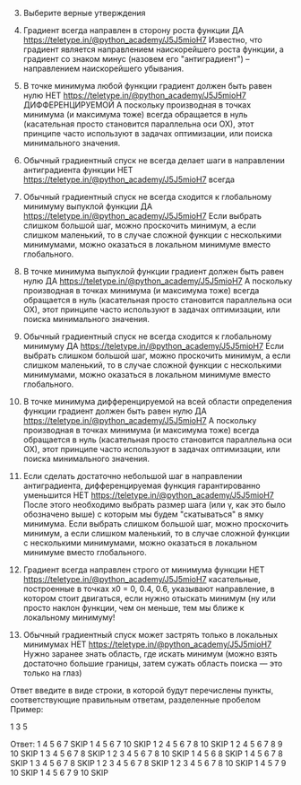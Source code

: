3. Выберите верные утверждения
1. Градиент всегда направлен в сторону роста функции
ДА
https://teletype.in/@python_academy/J5J5mioH7
Известно, что градиент является направлением наискорейшего роста функции, а градиент со знаком минус (назовем его "антиградиент") – направлением наискорейшего убывания.

2. В точке минимума любой функции градиент должен быть равен нулю
НЕТ
https://teletype.in/@python_academy/J5J5mioH7
ДИФФЕРЕНЦИРУЕМОЙ
А поскольку производная в точках минимума (и максимума тоже) всегда обращается в нуль (касательная просто становится параллельна оси ОХ), этот принципе часто используют в задачах оптимизации, или поиска минимального значения. 

3. Обычный градиентный спуск не всегда делает шаги в направлении антиградиента функции
НЕТ
https://teletype.in/@python_academy/J5J5mioH7
всегда

4. Обычный градиентный спуск не всегда сходится к глобальному минимуму выпуклой функции
ДА
https://teletype.in/@python_academy/J5J5mioH7
Если выбрать слишком большой шаг, можно проскочить минимум, а если слишком маленький, то в случае сложной функции с несколькими минимумами, можно оказаться в локальном минимуме вместо глобального.

5. В точке минимума выпуклой функции градиент должен быть равен нулю
ДА
https://teletype.in/@python_academy/J5J5mioH7
А поскольку производная в точках минимума (и максимума тоже) всегда обращается в нуль (касательная просто становится параллельна оси ОХ), этот принципе часто используют в задачах оптимизации, или поиска минимального значения. 

6. Обычный градиентный спуск не всегда сходится к глобальному минимуму
ДА
https://teletype.in/@python_academy/J5J5mioH7
Если выбрать слишком большой шаг, можно проскочить минимум, а если слишком маленький, то в случае сложной функции с несколькими минимумами, можно оказаться в локальном минимуме вместо глобального.

7. В точке минимума дифференцируемой на всей области определения функции градиент должен быть равен нулю
ДА
https://teletype.in/@python_academy/J5J5mioH7
А поскольку производная в точках минимума (и максимума тоже) всегда обращается в нуль (касательная просто становится параллельна оси ОХ), этот принципе часто используют в задачах оптимизации, или поиска минимального значения. 

8. Если сделать достаточно небольшой шаг в направлении антиградиента, дифференцируемая функция гарантированно уменьшится
НЕТ
https://teletype.in/@python_academy/J5J5mioH7
После этого необходимо выбрать размер шага (или γ, как это было обозначено выше) с которым мы будем "скатываться" в ямку минимума. Если выбрать слишком большой шаг, можно проскочить минимум, а если слишком маленький, то в случае сложной функции с несколькими минимумами, можно оказаться в локальном минимуме вместо глобального.

9. Градиент всегда направлен строго от минимума функции
НЕТ
https://teletype.in/@python_academy/J5J5mioH7
касательные, построенные в точках x0 = 0, 0.4, 0.6, указывают направление, в котором стоит двигаться, если нужно отыскать минимум (ну или просто наклон функции, чем он меньше, тем мы ближе к локальному минимуму!

10. Обычный градиентный спуск может застрять только в локальных минимумах
НЕТ
https://teletype.in/@python_academy/J5J5mioH7
Нужно заранее знать область, где искать минимум (можно взять достаточно большие границы, затем сужать область поиска — это только на глаз)


Ответ введите в виде строки, в которой будут перечислены пункты, соответствующие правильным ответам, разделенные пробелом
Пример:

1 3 5

Ответ: 
1 4 5 6 7 SKIP
1 4 5 6 7 10 SKIP
1 2 4 5 6 7 8 10 SKIP
1 2 4 5 6 7 8 9 10 SKIP
1 3 4 5 6 7 8 SKIP
1 2 3 4 5 6 7 8 10 SKIP
1 4 5 6 8 SKIP
1 4 5 6 7 8 SKIP
1 3 4 5 6 7 8 SKIP
1 2 3 4 5 6 7 8 SKIP
1 2 3 4 5 6 7 8 10 SKIP
1 4 5 7 9 10 SKIP
1 4 5 6 7 9 10 SKIP